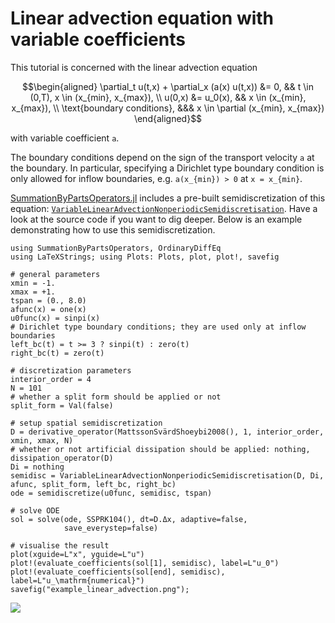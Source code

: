 # Linear advection equation with variable coefficients

This tutorial is concerned with the linear advection equation

```math
\begin{aligned}
    \partial_t u(t,x) + \partial_x (a(x) u(t,x)) &= 0, && t \in (0,T), x \in (x_{min}, x_{max}), \\
    u(0,x) &= u_0(x), && x \in (x_{min}, x_{max}), \\
    \text{boundary conditions}, &&& x \in \partial (x_{min}, x_{max})
\end{aligned}
```

with variable coefficient ``a``.

The boundary conditions depend on the sign of the transport velocity ``a``
at the boundary. In particular, specifying a Dirichlet type boundary condition
is only allowed for inflow boundaries, e.g. ``a(x_{min}) > 0`` at ``x = x_{min}``.

[SummationByPartsOperators.jl](https://github.com/ranocha/SummationByPartsOperators.jl)
includes a pre-built semidiscretization of this equation:
[`VariableLinearAdvectionNonperiodicSemidiscretisation`](@ref).
Have a look at the source code if you want to dig deeper. Below is an example
demonstrating how to use this semidiscretization.

```@example variable_linear_advection
using SummationByPartsOperators, OrdinaryDiffEq
using LaTeXStrings; using Plots: Plots, plot, plot!, savefig

# general parameters
xmin = -1.
xmax = +1.
tspan = (0., 8.0)
afunc(x) = one(x)
u0func(x) = sinpi(x)
# Dirichlet type boundary conditions; they are used only at inflow boundaries
left_bc(t) = t >= 3 ? sinpi(t) : zero(t)
right_bc(t) = zero(t)

# discretization parameters
interior_order = 4
N = 101
# whether a split form should be applied or not
split_form = Val(false)

# setup spatial semidiscretization
D = derivative_operator(MattssonSvärdShoeybi2008(), 1, interior_order, xmin, xmax, N)
# whether or not artificial dissipation should be applied: nothing, dissipation_operator(D)
Di = nothing
semidisc = VariableLinearAdvectionNonperiodicSemidiscretisation(D, Di, afunc, split_form, left_bc, right_bc)
ode = semidiscretize(u0func, semidisc, tspan)

# solve ODE
sol = solve(ode, SSPRK104(), dt=D.Δx, adaptive=false,
            save_everystep=false)

# visualise the result
plot(xguide=L"x", yguide=L"u")
plot!(evaluate_coefficients(sol[1], semidisc), label=L"u_0")
plot!(evaluate_coefficients(sol[end], semidisc), label=L"u_\mathrm{numerical}")
savefig("example_linear_advection.png");
```

![](example_linear_advection.png)
